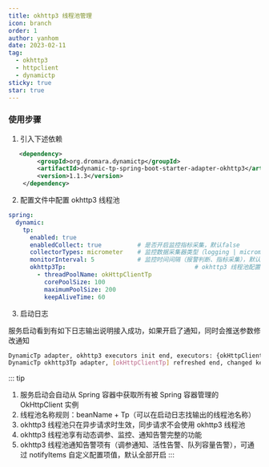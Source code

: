 ```yaml
---
title: okhttp3 线程池管理
icon: branch
order: 1
author: yanhom
date: 2023-02-11
tag:
  - okhttp3
  - httpclient
  - dynamictp
sticky: true
star: true
---
```


### 使用步骤

1. 引入下述依赖

```xml
   <dependency>
        <groupId>org.dromara.dynamictp</groupId>
        <artifactId>dynamic-tp-spring-boot-starter-adapter-okhttp3</artifactId>
        <version>1.1.3</version>
    </dependency>
```

2. 配置文件中配置 okhttp3 线程池

```yaml
spring:
  dynamic:
    tp:
      enabled: true
      enabledCollect: true          # 是否开启监控指标采集，默认false
      collectorTypes: micrometer    # 监控数据采集器类型（logging | micrometer | internal_logging），默认micrometer
      monitorInterval: 5            # 监控时间间隔（报警判断、指标采集），默认5s
      okhttp3Tp:                                    # okhttp3 线程池配置
        - threadPoolName: okHttpClientTp
          corePoolSize: 100
          maximumPoolSize: 200
          keepAliveTime: 60
```

3. 启动日志

服务启动看到有如下日志输出说明接入成功，如果开启了通知，同时会推送参数修改通知

```bash
DynamicTp adapter, okhttp3 executors init end, executors: {okHttpClientTp=ExecutorWrapper(threadPoolName=okHttpClientTp, executor=java.util.concurrent.ThreadPoolExecutor@f336fd[Running, pool size = 0, active threads = 0, queued tasks = 0, completed tasks = 0], threadPoolAliasName=null, notifyItems=[NotifyItem(platforms=null, enabled=true, type=liveness, threshold=70, interval=120, clusterLimit=1), NotifyItem(platforms=null, enabled=true, type=change, threshold=0, interval=1, clusterLimit=1), NotifyItem(platforms=null, enabled=true, type=capacity, threshold=70, interval=120, clusterLimit=1)], notifyEnabled=true)}
DynamicTp okhttp3Tp adapter, [okHttpClientTp] refreshed end, changed keys: [corePoolSize, maxPoolSize], corePoolSize: [0 => 100], maxPoolSize: [2147483647 => 200], keepAliveTime: [60 => 60]
```

::: tip

1. 服务启动会自动从 Spring 容器中获取所有被 Spring 容器管理的 OkHttpClient 实例 
2. 线程池名称规则：beanName + Tp（可以在启动日志找输出的线程池名称）
3. okhttp3 线程池只在异步请求时生效，同步请求不会使用 okhttp3 线程池
4. okhttp3 线程池享有动态调参、监控、通知告警完整的功能
5. okhttp3 线程池通知告警项有（调参通知、活性告警、队列容量告警），可通过 notifyItems 自定义配置项值，默认全部开启
:::